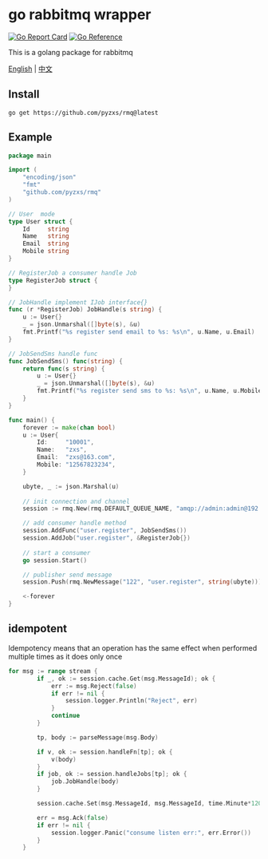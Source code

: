 # go rabbitmq wrapper
[![Go Report Card](https://goreportcard.com/badge/github.com/pyzxs/rmq)](https://goreportcard.com/report/github.com/pyzxs/rmq)
[![Go Reference](https://pkg.go.dev/badge/github.com/pyzxs/rmq.svg)](https://pkg.go.dev/github.com/pyzxs/rmq)

This is a golang package for rabbitmq 

[English](README.md) | [中文](README_ZH.md)
## Install

```shell
go get https://github.com/pyzxs/rmq@latest
```

## Example

```go
package main

import (
	"encoding/json"
	"fmt"
	"github.com/pyzxs/rmq"
)

// User  mode
type User struct {
	Id     string
	Name   string
	Email  string
	Mobile string
}

// RegisterJob a consumer handle Job
type RegisterJob struct {
}

// JobHandle implement IJob interface{}
func (r *RegisterJob) JobHandle(s string) {
	u := User{}
	_ = json.Unmarshal([]byte(s), &u)
	fmt.Printf("%s register send email to %s: %s\n", u.Name, u.Email)
}

// JobSendSms handle func 
func JobSendSms() func(string) {
	return func(s string) {
		u := User{}
		_ = json.Unmarshal([]byte(s), &u)
		fmt.Printf("%s register send sms to %s: %s\n", u.Name, u.Mobile)
	}
}

func main() {
	forever := make(chan bool)
	u := User{
		Id:     "10001",
		Name:   "zxs",
		Email:  "zxs@163.com",
		Mobile: "12567823234",
	}

	ubyte, _ := json.Marshal(u)
    
	// init connection and channel
	session := rmq.New(rmq.DEFAULT_QUEUE_NAME, "amqp://admin:admin@192.168.31.239:5672/")

	// add consumer handle method
	session.AddFunc("user.register", JobSendSms())
	session.AddJob("user.register", &RegisterJob{})
    
	// start a consumer 
	go session.Start()

	// publisher send message
	session.Push(rmq.NewMessage("122", "user.register", string(ubyte)))

	<-forever
}

```

## idempotent

Idempotency means that an operation has the same effect when performed multiple times as it does only once

```go
for msg := range stream {
		if _, ok := session.cache.Get(msg.MessageId); ok {
			err := msg.Reject(false)
			if err != nil {
				session.logger.Println("Reject", err)
			}
			continue
		}

		tp, body := parseMessage(msg.Body)

		if v, ok := session.handleFn[tp]; ok {
			v(body)
		}
		if job, ok := session.handleJobs[tp]; ok {
			job.JobHandle(body)
		}

		session.cache.Set(msg.MessageId, msg.MessageId, time.Minute*120)

		err = msg.Ack(false)
		if err != nil {
			session.logger.Panic("consume listen err:", err.Error())
		}
	}
```